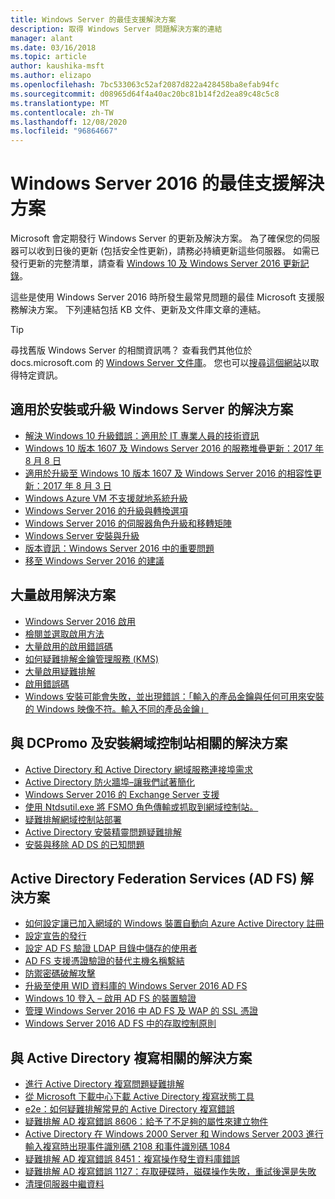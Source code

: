 ```yaml
---
title: Windows Server 的最佳支援解決方案
description: 取得 Windows Server 問題解決方案的連結
manager: alant
ms.date: 03/16/2018
ms.topic: article
author: kaushika-msft
ms.author: elizapo
ms.openlocfilehash: 7bc533063c52af2087d822a428458ba8efab94fc
ms.sourcegitcommit: d08965d64f4a40ac20bc81b14f2d2ea89c48c5c8
ms.translationtype: MT
ms.contentlocale: zh-TW
ms.lasthandoff: 12/08/2020
ms.locfileid: "96864667"
---
```

# <a name="top-support-solutions-for-windows-server-2016"></a>Windows Server 2016 的最佳支援解決方案

Microsoft 會定期發行 Windows Server 的更新及解決方案。 為了確保您的伺服器可以收到日後的更新 (包括安全性更新)，請務必持續更新這些伺服器。 如需已發行更新的完整清單，請查看 [Windows 10 及 Windows Server 2016 更新記錄](https://support.microsoft.com/help/4000825/windows-10-windows-server-2016-update-history)。

這些是使用 Windows Server 2016 時所發生最常見問題的最佳 Microsoft 支援服務解決方案。 下列連結包括 KB 文件、更新及文件庫文章的連結。

>[!TIP]
> 尋找舊版 Windows Server 的相關資訊嗎？ 查看我們其他位於 docs.microsoft.com 的 [Windows Server 文件庫](/previous-versions/windows/)。 您也可以[搜尋這個網站](/search/index?dataSource=previousVersions&search=Windows+Server)以取得特定資訊。

## <a name="solutions-for-installing-or-upgrading-windows-server"></a>適用於安裝或升級 Windows Server 的解決方案

- [解決 Windows 10 升級錯誤：適用於 IT 專業人員的技術資訊](/windows/deployment/upgrade/resolve-windows-10-upgrade-errors)
- [Windows 10 版本 1607 及 Windows Server 2016 的服務堆疊更新：2017 年 8 月 8 日](https://support.microsoft.com/help/4035631)
- [適用於升級至 Windows 10 版本 1607 及 Windows Server 2016 的相容性更新：2017 年 8 月 3 日](https://support.microsoft.com/help/4033524)
- [Windows Azure VM 不支援就地系統升級](https://support.microsoft.com/help/4014997)
- [Windows Server 2016 的升級與轉換選項](../get-started/supported-upgrade-paths.md)
- [Windows Server 2016 的伺服器角色升級和移轉矩陣](../get-started/server-role-upgradeability-table.md)
- [Windows Server 安裝與升級](../get-started/installation-and-upgrade.md)
- [版本資訊：Windows Server 2016 中的重要問題](../get-started/windows-server-2016-ga-release-notes.md)
- [移至 Windows Server 2016 的建議](../get-started/recommendations-moving-to-server2016.md)

## <a name="solutions-for-volume-activation"></a>大量啟用解決方案
- [Windows Server 2016 啟用](../get-started/server-2016-activation.md)
- [檢閱並選取啟用方法](/previous-versions/windows/it-pro/windows-server-2012-R2-and-2012/jj134256(v=ws.11))
- [大量啟用的啟用錯誤碼](/previous-versions/windows/it-pro/windows-server-2012-R2-and-2012/dn502528(v=ws.11))
- [如何疑難排解金鑰管理服務 (KMS)](/previous-versions/tn-archive/ee939272(v=technet.10))
- [大量啟用疑難排解](/previous-versions/tn-archive/ff793439(v=technet.10))
- [啟用錯誤碼](/previous-versions/ff793399(v=technet.10))
- [Windows 安裝可能會失敗，並出現錯誤：「輸入的產品金鑰與任何可用來安裝的 Windows 映像不符。輸入不同的產品金鑰」](https://support.microsoft.com/help/2796988/windows-8-or-windows-server-2012-installation-may-fail-with-error-mess)

## <a name="solutions-related-to-dcpromo-and-installing-domain-controllers"></a>與 DCPromo 及安裝網域控制站相關的解決方案
- [Active Directory 和 Active Directory 網域服務連接埠需求](/previous-versions/windows/it-pro/windows-server-2008-R2-and-2008/dd772723(v=ws.10))
- [Active Directory 防火牆埠–讓我們試著簡化](http://blogs.msmvps.com/acefekay/2011/11/01/active-directory-firewall-ports-let-s-try-to-make-this-simple/)
- [Windows Server 2016 的 Exchange Server 支援](/Exchange/plan-and-deploy/supportability-matrix)
- [使用 Ntdsutil.exe 將 FSMO 角色傳輸或抓取到網域控制站。](https://support.microsoft.com/kb/255504)
- [疑難排解網域控制站部署](../identity/ad-ds/deploy/troubleshooting-domain-controller-deployment.md)
- [Active Directory 安裝精靈問題疑難排解](/previous-versions/windows/it-pro/windows-2000-server/bb727058(v=technet.10))
- [安裝與移除 AD DS 的已知問題](/previous-versions/windows/it-pro/windows-server-2008-R2-and-2008/cc754463(v=ws.10))

## <a name="solutions-for-active-directory-federation-services-ad-fs"></a>Active Directory Federation Services (AD FS) 解決方案
- [如何設定讓已加入網域的 Windows 裝置自動向 Azure Active Directory 註冊](/azure/active-directory/active-directory-conditional-access-automatic-device-registration-setup)
- [設定宣告的發行](/azure/active-directory/device-management-hybrid-azuread-joined-devices-setup#step-2-setup-issuance-of-claims)
- [設定 AD FS 驗證 LDAP 目錄中儲存的使用者](../identity/ad-fs/operations/configure-ad-fs-to-authenticate-users-stored-in-ldap-directories.md)
- [AD FS 支援憑證驗證的替代主機名稱繫結](../identity/ad-fs/operations/ad-fs-support-for-alternate-hostname-binding-for-certificate-authentication.md)
- [防禦密碼破解攻擊](/archive/blogs/tspring/federated-to-microsoft-cloud-and-account-lockouts)
- [升級至使用 WID 資料庫的 Windows Server 2016 AD FS](../identity/ad-fs/deployment/upgrading-to-ad-fs-in-windows-server.md)
- [Windows 10 登入 – 啟用 AD FS 的裝置驗證](../identity/ad-fs/operations/configure-device-based-conditional-access-on-premises.md)
- [管理 Windows Server 2016 中 AD FS 及 WAP 的 SSL 憑證](../identity/ad-fs/operations/manage-ssl-certificates-ad-fs-wap.md)
- [Windows Server 2016 AD FS 中的存取控制原則](../identity/ad-fs/operations/access-control-policies-in-ad-fs.md)

## <a name="solutions-related-to-active-directory-replication"></a>與 Active Directory 複寫相關的解決方案

- [進行 Active Directory 複寫問題疑難排解](../identity/ad-ds/manage/troubleshoot/troubleshooting-active-directory-replication-problems.md)
- [從 Microsoft 下載中心下載 Active Directory 複寫狀態工具](https://www.microsoft.com/en-in/download/details.aspx?id=30005)
- [e2e：如何疑難排解常見的 Active Directory 複寫錯誤](https://support.microsoft.com/kb/3108513)
- [疑難排解 AD 複寫錯誤 8606：給予了不足夠的屬性來建立物件](https://support.microsoft.com/kb/2028495)
- [Active Directory 在 Windows 2000 Server 和 Windows Server 2003 進行輸入複寫時出現事件識別碼 2108 和事件識別碼 1084](https://support.microsoft.com/kb/837932)
- [疑難排解 AD 複寫錯誤 8451：複寫操作發生資料庫錯誤](https://support.microsoft.com/kb/2645996)
- [疑難排解 AD 複寫錯誤 1127：存取硬碟時，磁碟操作失敗，重試後還是失敗](https://support.microsoft.com/kb/2025726)
- [清理伺服器中繼資料](/previous-versions/windows/it-pro/windows-server-2008-R2-and-2008/cc816907(v=ws.10))
